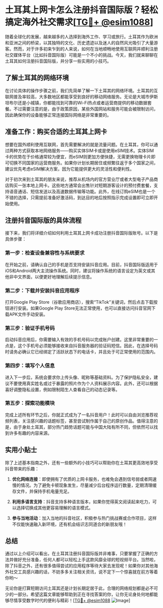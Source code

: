 # 土耳其上网卡怎么注册抖音国际版？轻松搞定海外社交需求[[TG💪+ @esim1088](https://t.me/s/esim1088)]

随着全球化的发展，越来越多的人选择到海外工作、学习或旅行。土耳其作为欧洲和亚洲之间的桥梁，以其独特的文化、历史遗迹以及迷人的自然风光吸引了大量游客。然而，对于许多初来乍到的人来说，如何在当地顺畅地使用互联网并顺利注册社交媒体平台（比如抖音国际版）可能是一个不小的挑战。今天，我们就来聊聊在土耳其如何注册抖音国际版，并分享一些实用的小技巧。

## 了解土耳其的网络环境

在讨论具体的操作步骤之前，我们先简单了解一下土耳其的网络环境。土耳其的互联网普及率较高，大多数地区都能享受到良好的移动网络服务。无论是大城市伊斯坦布尔还是小城镇，你都能找到可靠的Wi-Fi热点或者运营商提供的移动数据套餐。不过需要注意的是，由于政策原因，某些外国网站和服务可能会被限制访问，因此确保你的设备能够正常连接国际网络是非常重要的。

## 准备工作：购买合适的土耳其上网卡

想要在国外顺利使用互联网，首先需要解决的就是流量问题。在土耳其，你可以通过两种方式获取本地网络服务——购买实体SIM卡或是使用eSIM技术。实体SIM卡的优势在于价格通常较为便宜，而eSIM则更加方便快捷，无需更换物理卡片即可切换不同国家的运营商服务。如果你计划长期居住或频繁往返于多个国家之间，建议优先考虑eSIM解决方案，因为它能提供更大的灵活性和便利性。

对于初次来到土耳其的朋友来说，推荐从机场内的官方营业厅或者大型电子产品商店购买一张本地上网卡。这些地方通常会出售针对短期游客设计的预付费套餐，支持语音通话、短信发送以及高速数据传输等功能。此外，在线订购eSIM也是一个不错的选择，只需提前准备好激活码，到达目的地后按照指示完成设置即可立即开始使用。

## 注册抖音国际版的具体流程

接下来，我们将详细介绍如何利用土耳其上网卡成功注册抖音国际版账号。以下是具体步骤：

### 第一步：检查设备兼容性与系统要求

在开始之前，请确认自己的手机是否支持安装抖音应用。目前，抖音国际版适用于iOS和Android两大主流操作系统。同时，建议将操作系统的语言设定为英文或其他非中文界面，以便更好地理解后续提示信息。

### 第二步：下载并安装抖音应用程序

打开Google Play Store（谷歌应用商店），搜索“TikTok”关键词，然后点击下载按钮进行安装。如果Google Play Store无法正常使用，也可以直接访问抖音官网下载APK文件手动安装。

### 第三步：验证手机号码

启动抖音应用后，你需要输入有效的手机号码以完成账户创建。这里非常重要的一点是，这个手机号必须能够接收来自抖音服务器的验证码短信。因此，在选择号码时请务必确认它已经绑定了活跃状态下的电话卡，并且处于可正常使用的范围内。

### 第四步：填写个人信息

进入下一步后，系统会要求你上传头像、昵称等基础资料。为了保护隐私安全，建议不要使用真实姓名或过于暴露的照片作为个人资料展示内容。此外，还可以根据喜好调整隐私设置，例如限制陌生人查看自己的动态记录等。

### 第五步：探索功能模块

完成上述所有环节之后，你就正式成为了一名抖音用户！此时可以自由浏览推荐视频列表，关注感兴趣的话题标签，甚至尝试制作属于自己的原创作品。值得注意的是，由于身处土耳其，部分热门趋势话题可能与中国大陆有所不同，但依然可以找到许多有趣的内容来源。

## 实用小贴士

除了上述基本指南之外，还有一些额外的小技巧可以帮助你在土耳其更高效地享受抖音带来的乐趣：

1. **优化网络连接**：即使拥有了优质的上网卡服务，也难免会遇到信号弱或者网速慢的情况。为了避免卡顿现象发生，尽量减少后台程序运行数量，定期清理缓存文件，并保持手机电量充足。
   
2. **利用多语言支持**：抖音支持多种语言版本，如果你觉得英文阅读起来吃力，可以选择切换成其他更容易理解的语言模式。
   
3. **参与当地活动**：加入当地的抖音社区，积极参与热门挑战赛或合作项目，这样不仅能快速融入新环境，还有机会结识志同道合的新朋友哦！

## 总结

通过以上介绍可以看出，在土耳其注册抖音国际版并非难事，只要掌握了正确的方法并做好充分准备，任何人都可以轻松上手这款风靡全球的短视频平台。当然啦，除了抖音之外，还有很多值得尝试的应用程序等待大家去发现呢！如果你对其他海外社交工具感兴趣的话，不妨多多关注相关资讯，说不定下一个惊喜就在前方等着你哟～

无论你是打算短期访问土耳其还是计划长期定居于此，合理的网络规划都是必不可少的一部分。希望这篇文章能够帮助到正在寻找答案的你，让你无论身处何地都能够尽情享受数字时代的便利与精彩！[[TG💪+ @esim1088](https://t.me/s/esim1088) ![Image](https://i.postimg.cc/4NQfJmqS/Snipaste-2025-05-13-00-14-12.png)]